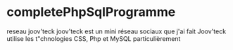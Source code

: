 # completePhpSqlProgramme
reseau joov'teck
joov'teck est un mini réseau sociaux que j'ai fait
Joov'teck utilise les t"chnologies CSS, Php et MySQL particulièrement 
